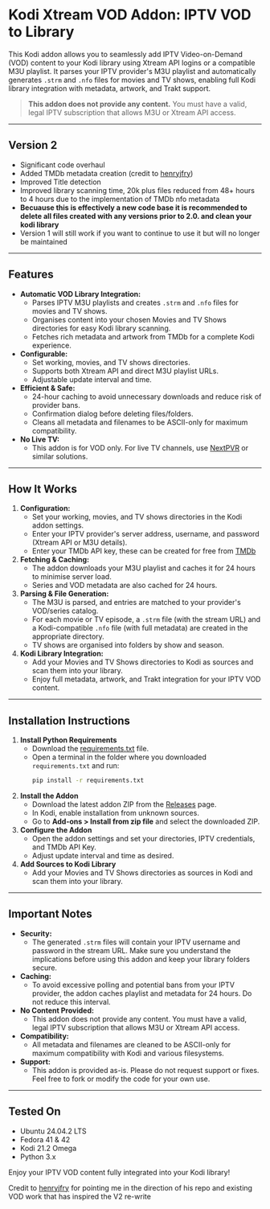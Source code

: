 # Kodi Xtream VOD Addon: IPTV VOD to Library

This Kodi addon allows you to seamlessly add IPTV Video-on-Demand (VOD) content to your Kodi library using Xtream API logins or a compatible M3U playlist. It parses your IPTV provider's M3U playlist and automatically generates `.strm` and `.nfo` files for movies and TV shows, enabling full Kodi library integration with metadata, artwork, and Trakt support.

> **This addon does not provide any content.** You must have a valid, legal IPTV subscription that allows M3U or Xtream API access.

---

## Version 2
- Significant code overhaul
- Added TMDb metadata creation (credit to [henryjfry](https://github.com/henryjfry))
- Improved Title detection
- Improved library scanning time, 20k plus files reduced from 48+ hours to 4 hours due to the implementation of TMDb nfo metadata
- **Becuause this is effectively a new code base it is recommended to delete all files created with any versions prior to 2.0. and clean your kodi library**
- Version 1 will still work if you want to continue to use it but will no longer be maintained 
---

## Features

- **Automatic VOD Library Integration:**
  - Parses IPTV M3U playlists and creates `.strm` and `.nfo` files for movies and TV shows.
  - Organises content into your chosen Movies and TV Shows directories for easy Kodi library scanning.
  - Fetches rich metadata and artwork from TMDb for a complete Kodi experience.
- **Configurable:**
  - Set working, movies, and TV shows directories.
  - Supports both Xtream API and direct M3U playlist URLs.
  - Adjustable update interval and time.
- **Efficient & Safe:**
  - 24-hour caching to avoid unnecessary downloads and reduce risk of provider bans.
  - Confirmation dialog before deleting files/folders.
  - Cleans all metadata and filenames to be ASCII-only for maximum compatibility.
- **No Live TV:**
  - This addon is for VOD only. For live TV channels, use [NextPVR](https://www.nextpvr.com/) or similar solutions.

---

## How It Works

1. **Configuration:**
   - Set your working, movies, and TV shows directories in the Kodi addon settings.
   - Enter your IPTV provider's server address, username, and password (Xtream API or M3U details).
   - Enter your TMDb API key, these can be created for free from [TMDb](https://developer.themoviedb.org/docs/getting-started)
2. **Fetching & Caching:**
   - The addon downloads your M3U playlist and caches it for 24 hours to minimise server load.
   - Series and VOD metadata are also cached for 24 hours.
3. **Parsing & File Generation:**
   - The M3U is parsed, and entries are matched to your provider's VOD/series catalog.
   - For each movie or TV episode, a `.strm` file (with the stream URL) and a Kodi-compatible `.nfo` file (with full metadata) are created in the appropriate directory.
   - TV shows are organised into folders by show and season.
4. **Kodi Library Integration:**
   - Add your Movies and TV Shows directories to Kodi as sources and scan them into your library.
   - Enjoy full metadata, artwork, and Trakt integration for your IPTV VOD content.

---

## Installation Instructions

1. **Install Python Requirements**
   - Download the [requirements.txt](https://github.com/Boc86/kodi-xtream-vod-addon/blob/main/requirements.txt) file.
   - Open a terminal in the folder where you downloaded `requirements.txt` and run:
     ```bash
     pip install -r requirements.txt
     ```
2. **Install the Addon**
   - Download the latest addon ZIP from the [Releases](https://github.com/Boc86/kodi-xtream-vod-addon/releases) page.
   - In Kodi, enable installation from unknown sources.
   - Go to **Add-ons > Install from zip file** and select the downloaded ZIP.
3. **Configure the Addon**
   - Open the addon settings and set your directories, IPTV credentials, and TMDb API Key.
   - Adjust update interval and time as desired.
4. **Add Sources to Kodi Library**
   - Add your Movies and TV Shows directories as sources in Kodi and scan them into your library.

---

## Important Notes

- **Security:**
  - The generated `.strm` files will contain your IPTV username and password in the stream URL. Make sure you understand the implications before using this addon and keep your library folders secure.
- **Caching:**
  - To avoid excessive polling and potential bans from your IPTV provider, the addon caches playlist and metadata for 24 hours. Do not reduce this interval.
- **No Content Provided:**
  - This addon does not provide any content. You must have a valid, legal IPTV subscription that allows M3U or Xtream API access.
- **Compatibility:**
  - All metadata and filenames are cleaned to be ASCII-only for maximum compatibility with Kodi and various filesystems.
- **Support:**
  - This addon is provided as-is. Please do not request support or fixes. Feel free to fork or modify the code for your own use.

---

## Tested On
- Ubuntu 24.04.2 LTS
- Fedora 41 & 42
- Kodi 21.2 Omega
- Python 3.x


Enjoy your IPTV VOD content fully integrated into your Kodi library!

Credit to [henryjfry](https://github.com/henryjfry) for pointing me in the direction of his repo and existing VOD work that has inspired the V2 re-write
